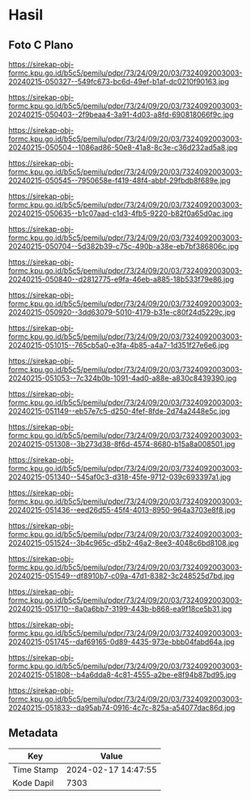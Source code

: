 # Hasil

## Foto C Plano

https://sirekap-obj-formc.kpu.go.id/b5c5/pemilu/pdpr/73/24/09/20/03/7324092003003-20240215-050327--549fc673-bc6d-49ef-b1af-dc0210f90163.jpg

https://sirekap-obj-formc.kpu.go.id/b5c5/pemilu/pdpr/73/24/09/20/03/7324092003003-20240215-050403--2f9beaa4-3a91-4d03-a8fd-690818066f9c.jpg

https://sirekap-obj-formc.kpu.go.id/b5c5/pemilu/pdpr/73/24/09/20/03/7324092003003-20240215-050504--1086ad86-50e8-41a8-8c3e-c36d232ad5a8.jpg

https://sirekap-obj-formc.kpu.go.id/b5c5/pemilu/pdpr/73/24/09/20/03/7324092003003-20240215-050545--7950658e-f419-48f4-abbf-29fbdb8f689e.jpg

https://sirekap-obj-formc.kpu.go.id/b5c5/pemilu/pdpr/73/24/09/20/03/7324092003003-20240215-050635--b1c07aad-c1d3-4fb5-9220-b82f0a65d0ac.jpg

https://sirekap-obj-formc.kpu.go.id/b5c5/pemilu/pdpr/73/24/09/20/03/7324092003003-20240215-050704--5d382b39-c75c-490b-a38e-eb7bf386806c.jpg

https://sirekap-obj-formc.kpu.go.id/b5c5/pemilu/pdpr/73/24/09/20/03/7324092003003-20240215-050840--d2812775-e9fa-46eb-a885-18b533f79e86.jpg

https://sirekap-obj-formc.kpu.go.id/b5c5/pemilu/pdpr/73/24/09/20/03/7324092003003-20240215-050920--3dd63079-5010-4179-b31e-c80f24d5229c.jpg

https://sirekap-obj-formc.kpu.go.id/b5c5/pemilu/pdpr/73/24/09/20/03/7324092003003-20240215-051015--765cb5a0-e3fa-4b85-a4a7-1d351f27e6e6.jpg

https://sirekap-obj-formc.kpu.go.id/b5c5/pemilu/pdpr/73/24/09/20/03/7324092003003-20240215-051053--7c324b0b-1091-4ad0-a88e-a830c8439390.jpg

https://sirekap-obj-formc.kpu.go.id/b5c5/pemilu/pdpr/73/24/09/20/03/7324092003003-20240215-051149--eb57e7c5-d250-4fef-8fde-2d74a2448e5c.jpg

https://sirekap-obj-formc.kpu.go.id/b5c5/pemilu/pdpr/73/24/09/20/03/7324092003003-20240215-051308--3b273d38-8f6d-4574-8680-b15a8a008501.jpg

https://sirekap-obj-formc.kpu.go.id/b5c5/pemilu/pdpr/73/24/09/20/03/7324092003003-20240215-051340--545af0c3-d318-45fe-9712-039c693397a1.jpg

https://sirekap-obj-formc.kpu.go.id/b5c5/pemilu/pdpr/73/24/09/20/03/7324092003003-20240215-051436--eed26d55-45f4-4013-8950-964a3703e8f8.jpg

https://sirekap-obj-formc.kpu.go.id/b5c5/pemilu/pdpr/73/24/09/20/03/7324092003003-20240215-051524--3b4c965c-d5b2-46a2-8ee3-4048c6bd8108.jpg

https://sirekap-obj-formc.kpu.go.id/b5c5/pemilu/pdpr/73/24/09/20/03/7324092003003-20240215-051549--df8910b7-c09a-47d1-8382-3c248525d7bd.jpg

https://sirekap-obj-formc.kpu.go.id/b5c5/pemilu/pdpr/73/24/09/20/03/7324092003003-20240215-051710--8a0a6bb7-3199-443b-b868-ea9f18ce5b31.jpg

https://sirekap-obj-formc.kpu.go.id/b5c5/pemilu/pdpr/73/24/09/20/03/7324092003003-20240215-051745--daf69165-0d89-4435-973e-bbb04fabd64a.jpg

https://sirekap-obj-formc.kpu.go.id/b5c5/pemilu/pdpr/73/24/09/20/03/7324092003003-20240215-051808--b4a6dda8-4c81-4555-a2be-e8f94b87bd95.jpg

https://sirekap-obj-formc.kpu.go.id/b5c5/pemilu/pdpr/73/24/09/20/03/7324092003003-20240215-051833--da95ab74-0916-4c7c-825a-a54077dac86d.jpg


## Metadata

| Key        | Value               |
| ---------- | ------------------- |
| Time Stamp | 2024-02-17 14:47:55 |
| Kode Dapil | 7303                |



